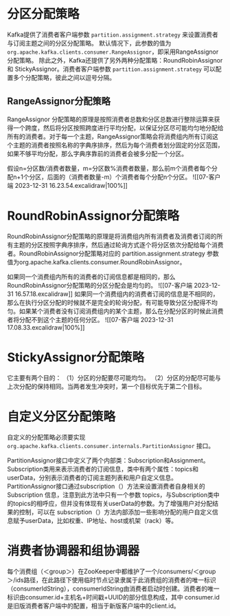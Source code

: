 # 分区分配策略
Kafka提供了消费者客户端参数 `partition.assignment.strategy` 来设置消费者与订阅主题之间的分区分配策略。
默认情况下，此参数的值为 `org.apache.kafka.clients.consumer.RangeAssignor`，即采用RangeAssignor分配策略。
除此之外，Kafka还提供了另外两种分配策略：RoundRobinAssignor 和 StickyAssignor。消费者客户端参数 `partition.assignment.strategy` 可以配置多个分配策略，彼此之间以逗号分隔。

## RangeAssignor分配策略

RangeAssignor 分配策略的原理是按照消费者总数和分区总数进行整除运算来获得一个跨度，然后将分区按照跨度进行平均分配，以保证分区尽可能均匀地分配给所有的消费者。对于每一个主题，RangeAssignor策略会将消费组内所有订阅这个主题的消费者按照名称的字典序排序，然后为每个消费者划分固定的分区范围，如果不够平均分配，那么字典序靠前的消费者会被多分配一个分区。

假设n=分区数/消费者数量，m=分区数%消费者数量，那么前m个消费者每个分配n+1个分区，后面的（消费者数量-m）个消费者每个分配n个分区。
![[07-客户端 2023-12-31 16.23.54.excalidraw|100%]]


# RoundRobinAssignor分配策略
RoundRobinAssignor分配策略的原理是将消费组内所有消费者及消费者订阅的所有主题的分区按照字典序排序，然后通过轮询方式逐个将分区依次分配给每个消费者。RoundRobinAssignor分配策略对应的 partition.assignment.strategy 参数值为org.apache.kafka.clients.consumer.RoundRobinAssignor。

如果同一个消费组内所有的消费者的订阅信息都是相同的，那么RoundRobinAssignor分配策略的分区分配会是均匀的。
![[07-客户端 2023-12-31 16.57.18.excalidraw]]
如果同一个消费组内的消费者订阅的信息是不相同的，那么在执行分区分配的时候就不是完全的轮询分配，有可能导致分区分配得不均匀。如果某个消费者没有订阅消费组内的某个主题，那么在分配分区的时候此消费者将分配不到这个主题的任何分区。
![[07-客户端 2023-12-31 17.08.33.excalidraw|100%]]


# StickyAssignor分配策略

它主要有两个目的：
（1）分区的分配要尽可能均匀。
（2）分区的分配尽可能与上次分配的保持相同。当两者发生冲突时，第一个目标优先于第二个目标。

# 自定义分区分配策略
自定义的分配策略必须要实现`org.apache.kafka.clients.consumer.internals.PartitionAssignor` 接口。

PartitionAssignor接口中定义了两个内部类：Subscription和Assignment。Subscription类用来表示消费者的订阅信息，类中有两个属性：topics和userData，分别表示消费者的订阅主题列表和用户自定义信息。PartitionAssignor接口通过subscription（）方法来设置消费者自身相关的 Subscription 信息，注意到此方法中只有一个参数 topics，与Subscription类中的topics的相呼应，但并没有体现有关userData的参数。为了增强用户对分配结果的控制，可以在 subscription（）方法内部添加一些影响分配的用户自定义信息赋予userData，比如权重、IP地址、host或机架（rack）等。


# 消费者协调器和组协调器

每个消费组（＜group＞）在ZooKeeper中都维护了一个/consumers/＜group＞/ids路径，在此路径下使用临时节点记录隶属于此消费组的消费者的唯一标识（consumerIdString），consumerIdString由消费者启动时创建。消费者的唯一标识由consumer.id+主机名+时间戳+UUID的部分信息构成，其中 consumer.id 是旧版消费者客户端中的配置，相当于新版客户端中的client.id。

